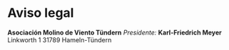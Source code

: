 # Aviso legal

**Asociación Molino de Viento Tündern**
_Presidente:_
**Karl-Friedrich Meyer**
Linkworth 1
31789 Hameln-Tündern
